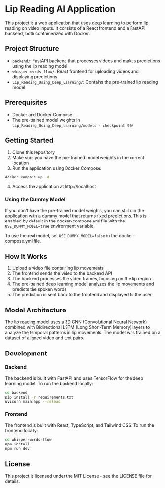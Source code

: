 # Lip Reading AI Application

This project is a web application that uses deep learning to perform lip reading on video inputs. It consists of a React frontend and a FastAPI backend, both containerized with Docker.

## Project Structure

- `backend/`: FastAPI backend that processes videos and makes predictions using the lip reading model
- `whisper-words-flow/`: React frontend for uploading videos and displaying predictions
- `Lip_Reading_Using_Deep_Learning/`: Contains the pre-trained lip reading model

## Prerequisites

- Docker and Docker Compose
- The pre-trained model weights in `Lip_Reading_Using_Deep_Learning/models - checkpoint 96/`

## Getting Started

1. Clone this repository
2. Make sure you have the pre-trained model weights in the correct location
3. Run the application using Docker Compose:

```bash
docker-compose up -d
```

4. Access the application at http://localhost

### Using the Dummy Model

If you don't have the pre-trained model weights, you can still run the application with a dummy model that returns fixed predictions. This is enabled by default in the docker-compose.yml file with the `USE_DUMMY_MODEL=true` environment variable.

To use the real model, set `USE_DUMMY_MODEL=false` in the docker-compose.yml file.

## How It Works

1. Upload a video file containing lip movements
2. The frontend sends the video to the backend API
3. The backend processes the video frames, focusing on the lip region
4. The pre-trained deep learning model analyzes the lip movements and predicts the spoken words
5. The prediction is sent back to the frontend and displayed to the user

## Model Architecture

The lip reading model uses a 3D CNN (Convolutional Neural Network) combined with Bidirectional LSTM (Long Short-Term Memory) layers to analyze the temporal patterns in lip movements. The model was trained on a dataset of aligned video and text pairs.

## Development

### Backend

The backend is built with FastAPI and uses TensorFlow for the deep learning model. To run the backend locally:

```bash
cd backend
pip install -r requirements.txt
uvicorn main:app --reload
```

### Frontend

The frontend is built with React, TypeScript, and Tailwind CSS. To run the frontend locally:

```bash
cd whisper-words-flow
npm install
npm run dev
```

## License

This project is licensed under the MIT License - see the LICENSE file for details.

